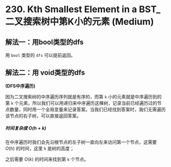# 230. Kth Smallest Element in a BST_二叉搜索树中第K小的元素 (Medium)



## 解法一：用bool类型的dfs

用 `bool` 类型的 `dfs` 可以提前返回。



## 解法二：用 void类型的dfs

**(DFS中序遍历)** 

因为二叉搜索树的中序遍历序列就是有序的，而第 `k` 小的元素就是中序遍历到的第 `k` 个元素，所以我们可以用递归来中序遍历这棵树，记录当前已经遍历过的节点数量，同时用一个全局变量来记录答案。当我们已经找到答案时，我们无需遍历该节点的右子树，可以直接返回答案。



##### 时间复杂度 $O(h+k)$

在中序遍历时我们会先沿根节点的左子树一直向左来访问第一个节点，这需要 $O(h)$ 的时间，这里 `h` 是树的高度；

之后需要 $O(k)$ 的时间来找到第 `k` 个节点。